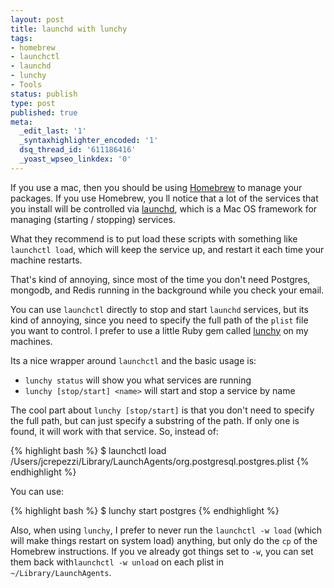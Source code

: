```yaml
---
layout: post
title: launchd with lunchy
tags:
- homebrew
- launchctl
- launchd
- lunchy
- Tools
status: publish
type: post
published: true
meta:
  _edit_last: '1'
  _syntaxhighlighter_encoded: '1'
  dsq_thread_id: '611186416'
  _yoast_wpseo_linkdex: '0'
---
```

If you use a mac, then you should be using <a href="http://mxcl.github.com/homebrew/">Homebrew</a> to manage your packages. If you use Homebrew, you ll notice that a lot of the services that you install will be controlled via <a href="http://en.wikipedia.org/wiki/Launchd">launchd</a>, which is a Mac OS framework for managing (starting / stopping) services.

What they recommend is to put load these scripts with something like <code>launchctl load</code>, which will keep the service up, and restart it each time your machine restarts.

That's kind of annoying, since most of the time you don't need Postgres, mongodb, and Redis running in the background while you check your email.

You can use <code>launchctl</code> directly to stop and start <code>launchd</code> services, but its kind of annoying, since you need to specify the full path of the <code>plist</code> file you want to control. I prefer to use a little Ruby gem called <a href="http://rubygems.org/gems/lunchy">lunchy</a> on my machines.

Its a nice wrapper around <code>launchctl</code> and the basic usage is:
<ul>
	<li><code>lunchy status</code> will show you what services are running</li>
	<li><code>lunchy [stop/start] &lt;name&gt;</code> will start and stop a service by name</li>
</ul>
The cool part about <code>lunchy [stop/start]</code> is that you don't need to specify the full path, but can just specify a substring of the path. If only one is found, it will work with that service. So, instead of:

{% highlight bash %}
$ launchctl load /Users/jcrepezzi/Library/LaunchAgents/org.postgresql.postgres.plist
{% endhighlight %}

You can use:

{% highlight bash %}
$ lunchy start postgres
{% endhighlight %}

Also, when using <code>lunchy</code>, I prefer to never run the <code>launchctl -w load</code> (which will make things restart on system load) anything, but only do the <code>cp</code> of the Homebrew instructions. If you ve already got things set to <code>-w</code>, you can set them back with<code>launchctl -w unload</code> on each plist in <code>~/Library/LaunchAgents</code>.
